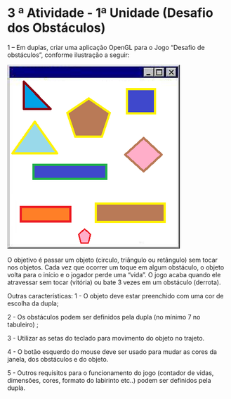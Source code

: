 
# 3 ª Atividade - 1ª Unidade (Desafio dos Obstáculos)

1 – Em duplas, criar uma aplicação OpenGL para o Jogo “Desafio de obstáculos”, conforme ilustração a seguir:


![Exemplo](enunciado.png)

O objetivo é passar um objeto (circulo, triângulo ou retângulo) sem tocar nos objetos. Cada vez que ocorrer um toque em algum obstáculo, o objeto volta para o início e o jogador perde uma “vida”.  O jogo acaba quando ele atravessar sem tocar (vitória) ou bate 3 vezes em um obstáculo (derrota).

Outras características:
1 - O objeto deve estar preenchido com uma cor de escolha da dupla;

2 - Os obstáculos podem ser definidos pela dupla (no mínimo 7 no tabuleiro) ;

3 - Utilizar as setas do teclado para movimento do objeto no trajeto.

4 - O botão esquerdo do mouse deve ser usado para mudar as cores da janela, dos obstáculos e do objeto.

5 - Outros requisitos para o funcionamento do jogo (contador de vidas, dimensões, cores, formato do labirinto etc..) podem ser definidos pela dupla.